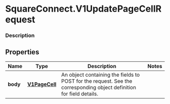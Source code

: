 # SquareConnect.V1UpdatePageCellRequest

### Description



## Properties
Name | Type | Description | Notes
------------ | ------------- | ------------- | -------------
**body** | [**V1PageCell**](V1PageCell.md) | An object containing the fields to POST for the request.  See the corresponding object definition for field details. | 


